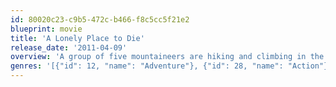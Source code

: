 ```yaml
---
id: 80020c23-c9b5-472c-b466-f8c5cc5f21e2
blueprint: movie
title: 'A Lonely Place to Die'
release_date: '2011-04-09'
overview: 'A group of five mountaineers are hiking and climbing in the Scottish Highlands when they discover a young Serbian girl buried in a small chamber in the wilderness. They become caught up in a terrifying game of cat and mouse with the kidnappers as they try to get the girl to safety.'
genres: '[{"id": 12, "name": "Adventure"}, {"id": 28, "name": "Action"}, {"id": 53, "name": "Thriller"}, {"id": 80, "name": "Crime"}]'
---
```

